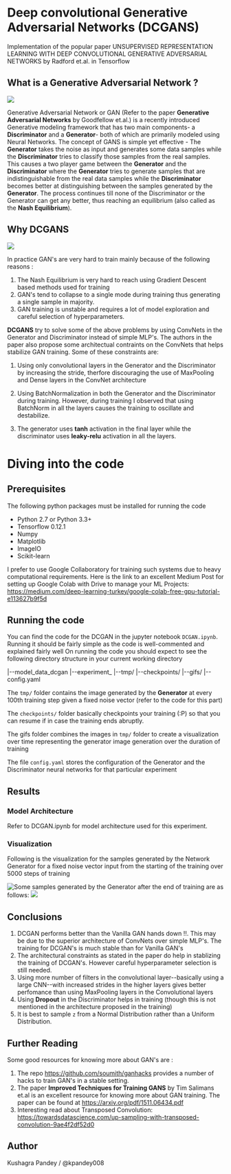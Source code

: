 # Deep convolutional Generative Adversarial Networks (DCGANS)

Implementation of the popular paper UNSUPERVISED REPRESENTATION LEARNING WITH DEEP CONVOLUTIONAL GENERATIVE ADVERSARIAL NETWORKS
by Radford et.al. in Tensorflow

## What is a Generative Adversarial Network ?
<img src='assets/gan_schema.png' />

Generative Adversarial Network or GAN (Refer to the paper **Generative Adversarial Networks** by Goodfellow et.al.) is a recently introduced Generative modeling framework that has two main components- a **Discriminator** and a **Generator**- both of which are primarily modeled using Neural Networks. The concept of GANS is simple yet effective - The **Generator** takes the noise as input and generates some data samples while the **Discriminator** tries to classify those samples from the real samples. This causes a two player game between the **Generator** and the **Discriminator** where the **Generator** tries to generate samples that are indistinguishable from the real data samples while the **Discriminator** becomes better at distinguishing between the samples generated by the **Generator**. The process continues till none of the Discriminator or the Generator can get any better, thus reaching an equilibrium (also called as the **Nash Equilibrium**).

## Why DCGANS
<img src='assets/DCGAN.png' />

In practice GAN's are very hard to train mainly because of the following reasons : 

1) The Nash Equilibrium is very hard to reach using Gradient Descent based methods used for training
2) GAN's tend to collapse to a single mode during training thus generating a single sample in majority.
3) GAN training is unstable and requires a lot of model exploration and careful selection of hyperparameters.

**DCGANS** try to solve some of the above problems by using ConvNets in the Generator and Discriminator instead of simple MLP's. The authors in the paper also propose some architectual contraints on the ConvNets that helps stabilize GAN training. Some of these constraints are:

1) Using only convolutional layers in the Generator and the Discriminator by increasing the stride, therfore discouraging the use of MaxPooling and Dense layers in the ConvNet architecture

2) Using BatchNormalization in both the Generator and the Discriminator during training. However, during training I observed that using BatchNorm in all the layers causes the training to oscillate and destabilize.

3) The generator uses **tanh** activation in the final layer while the discriminator uses **leaky-relu** activation in all the layers.


# Diving into the code

## Prerequisites

The following python packages must be installed for running the code

- Python 2.7 or Python 3.3+
- Tensorflow 0.12.1
- Numpy
- Matplotlib
- ImageIO
- Scikit-learn

I prefer to use Google Collaboratory for training such systems due to heavy computational requirements. Here is the link to an excellent Medium Post for setting up Google Colab with Drive to manage your ML Projects: https://medium.com/deep-learning-turkey/google-colab-free-gpu-tutorial-e113627b9f5d

## Running the code

You can find the code for the DCGAN in the jupyter notebook ```DCGAN.ipynb```. Running it should be fairly simple as the code is well-commented and explained fairly well
On running the code you should expect to see the following directory structure in your current working directory

|--model_data_dcgan
   |--experiment_<id>
        |--tmp/
        |--checkpoints/
        |--gifs/
        |--config.yaml

The ```tmp/``` folder contains the image generated by the **Generator** at every 100th training step given a fixed noise vector (refer to the code for this part)

The ```checkpoints/``` folder basically checkpoints your training (:P) so that you can resume if in case the training ends abruptly.

The gifs folder combines the images in ```tmp/``` folder to create a visualization over time representing the generator image generation over the duration of training

The file ```config.yaml``` stores the configuration of the Generator and the Discriminator neural networks for that particular experiment

## Results

### Model Architecture
Refer to DCGAN.ipynb for model architecture used for this experiment.

### Visualization
Following is the visualization for the samples generated by the Network Generator for a fixed noise vector input from the starting of the training over 5000 steps of training

<img src='assets/visualization.gif' style='float:left' />

Some samples generated by the Generator after the end of training are as follows:
<img src='assets/output.png' />

## Conclusions

1) DCGAN performs better than the Vanilla GAN hands down !!. This may be due to the superior architecture of ConvNets over simple MLP's. The training for DCGAN's is much stable than for Vanilla GAN's
2) The architectural constraints as stated in the paper do help in stablizing the training of DCGAN's. However careful hyperparameter selection is still needed.
3) Using more number of filters in the convolutional layer--basically using a large CNN--with increased strides in the higher layers gives better perfomance than using MaxPooling layers in the Convolutional layers
4) Using **Dropout** in the Discriminator helps in training (though this is not mentioned in the architecture proposed in the training)
5) It is best to sample ```z``` from a Normal Distribution rather than a Uniform Distribution.

## Further Reading

Some good resources for knowing more about GAN's are :

1) The repo https://github.com/soumith/ganhacks provides a number of hacks to train GAN's in a stable setting.
2) The paper **Improved Techniques for Training GANS** by Tim Salimans et.al is an excellent resource for knowing more about GAN training. The paper can be found at https://arxiv.org/pdf/1511.06434.pdf
3) Interesting read about Transposed Convolution: https://towardsdatascience.com/up-sampling-with-transposed-convolution-9ae4f2df52d0 

## Author

Kushagra Pandey / @kpandey008
